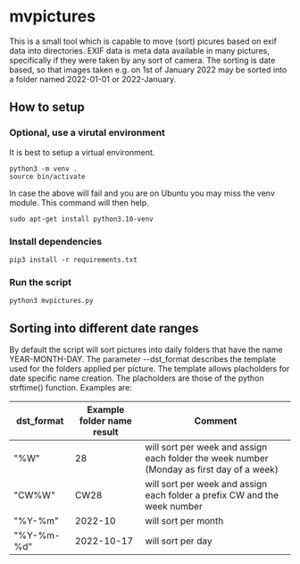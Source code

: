 # mvpictures
This is a small tool which is capable to move (sort) picures based on exif data into directories.
EXIF data is meta data available in many pictures, specifically if they were taken by any sort of camera.
The sorting is date based, so that images taken e.g. on 1st of January 2022 may be sorted into a folder named 2022-01-01 or 2022-January.

## How to setup
### Optional, use a virutal environment
It is best to setup a virtual environment.
```
python3 -m venv .
source bin/activate
```
In case the above will fail and you are on Ubuntu you may miss the venv module. This command will then help.
```
sudo apt-get install python3.10-venv
```
### Install dependencies
```
pip3 install -r requirements.txt
```

### Run the script
```
python3 mvpictures.py
```

## Sorting into different date ranges
By default the script will sort pictures into daily folders that have the name YEAR-MONTH-DAY.
The parameter --dst_format describes the template used for the folders applied per picture. The template allows placholders for date specific name creation. The placholders are those of the python strftime() function.
Examples are:

| dst_format | Example folder name result | Comment |
| --- | --- | --- |
| "%W" | 28 | will sort per week and assign each folder the week number (Monday as first day of a week) |
| "CW%W" | CW28 | will sort per week and assign each folder a prefix CW and the week number |
| "%Y-%m"| 2022-10 | will sort per month|
| "%Y-%m-%d" | 2022-10-17 |will sort per day |
